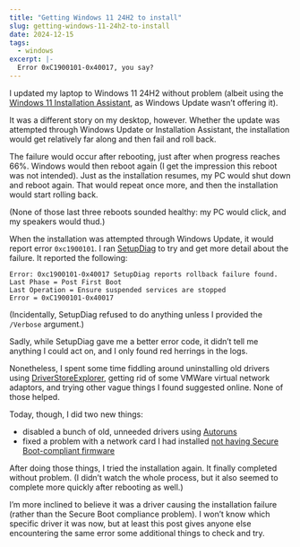 ```yaml
---
title: "Getting Windows 11 24H2 to install"
slug: getting-windows-11-24h2-to-install
date: 2024-12-15
tags:
  - windows
excerpt: |-
  Error 0xC1900101-0x40017, you say?
---
```


I updated my laptop to Windows 11 24H2 without problem (albeit using the
[Windows 11 Installation Assistant](https://www.microsoft.com/en-gb/software-download/windows11),
as Windows Update wasn’t offering it).

It was a different story on my desktop, however. Whether the update was
attempted through Windows Update or Installation Assistant, the installation
would get relatively far along and then fail and roll back.

The failure would occur after rebooting, just after when progress reaches 66%.
Windows would then reboot again (I get the impression this reboot was not
intended). Just as the installation resumes, my PC would shut down and reboot
again. That would repeat once more, and then the installation would start
rolling back.

(None of those last three reboots sounded healthy: my PC would click, and my
speakers would thud.)

When the installation was attempted through Windows Update, it would report
error `0xc1900101`. I ran
[SetupDiag](https://learn.microsoft.com/en-gb/windows/deployment/upgrade/setupdiag)
to try and get more detail about the failure. It reported the following:

```
Error: 0xc1900101-0x40017 SetupDiag reports rollback failure found.
Last Phase = Post First Boot
Last Operation = Ensure suspended services are stopped
Error = 0xC1900101-0x40017
```

(Incidentally, SetupDiag refused to do anything unless I provided the `/Verbose`
argument.)

Sadly, while SetupDiag gave me a better error code, it didn’t tell me anything I
could act on, and I only found red herrings in the logs.

Nonetheless, I spent some time fiddling around uninstalling old drivers using
[DriverStoreExplorer](https://github.com/lostindark/DriverStoreExplorer),
getting rid of some VMWare virtual network adaptors, and trying other vague
things I found suggested online. None of those helped.

Today, though, I did two new things:

- disabled a bunch of old, unneeded drivers using
  [Autoruns](https://learn.microsoft.com/en-gb/sysinternals/downloads/autoruns)
- fixed a problem with a network card I had installed
  [not having Secure Boot-compliant firmware](/2021/03/19/official-asus-xg-c100c-firmware-update-available/#15-december-2024-update)

After doing those things, I tried the installation again. It finally completed
without problem. (I didn’t watch the whole process, but it also seemed to
complete more quickly after rebooting as well.)

I’m more inclined to believe it was a driver causing the installation failure
(rather than the Secure Boot compliance problem). I won’t know which specific
driver it was now, but at least this post gives anyone else encountering the
same error some additional things to check and try.
